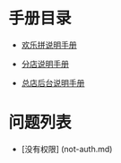 # 手册目录

* [欢乐拼说明手册](huan-le-pin-shuo-ming-shou-ce.md)

* [分店说明手册](fen-dian-shuo-ming-shou-ce.md)

* [总店后台说明手册](zong-dian-hou-tai-shuo-ming-shou-ce.md)

# 问题列表

* [没有权限] (not-auth.md)



